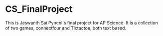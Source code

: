 # CS_FinalProject
This is Jaswanth Sai Pyneni's final project for AP Science. It is a collection of two games, connectfour and Tictactoe, both text based.
